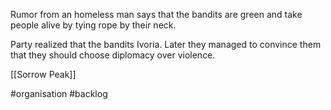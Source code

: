 Rumor from an homeless man says that the bandits are green and take people alive by tying rope by their  neck.

Party realized that the bandits Ivoria.
Later they managed to convince them that they should choose diplomacy over violence.

[[Sorrow Peak]]

#organisation #backlog 